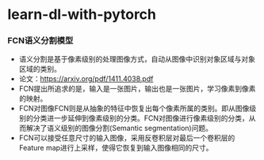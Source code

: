 # learn-dl-with-pytorch

### FCN语义分割模型
- 语义分割是基于像素级别的处理图像方式，自动从图像中识别对象区域与对象区域的类别。
- 论文：https://arxiv.org/pdf/1411.4038.pdf
- FCN提出所追求的是，输入是一张图片，输出也是一张图片，学习像素到像素的映射。
- FCN对图像FCN则是从抽象的特征中恢复出每个像素所属的类别。即从图像级别的分类进一步延伸到像素级别的分类。FCN对图像进行像素级别的分类，从而解决了语义级别的图像分割(Semantic segmentation)问题。
- FCN可以接受任意尺寸的输入图像，采用反卷积层对最后一个卷积层的Feature map进行上采样，使得它恢复到输入图像相同的尺寸。
